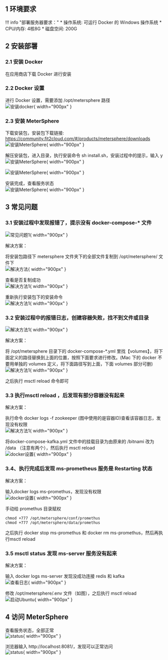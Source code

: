 ## 1 环境要求

!!! info "部署服务器要求："
    * 操作系统: 可运行 Docker 的 Windows 操作系统
    * CPU/内存: 4核8G
    * 磁盘空间: 200G

## 2 安装部署

### 2.1 安装 Docker
在应用商店下载 Docker 进行安装

### 2.2 Docker 设置
进行 Docker 设置，需要添加 /opt/metersphere 路径 <br>
![安装docker](../img/installation/mac-install-docker.png){ width="900px" }

### 2.3 安装 MeterSphere
下载安装包，安装包下载链接: https://community.fit2cloud.com/#/products/metersphere/downloads <br>
![安装MeterSphere](../img/installation/mac-install-metersphere.png){ width="900px" }

解压安装包，进入目录，执行安装命令 sh install.sh，安装过程中的提示，输入 y <br>
![安装MeterSphere](../img/installation/mac-install-tar.png){ width="900px" }

![安装MeterSphere](../img/installation/mac-install-sh.png){ width="900px" }

安装完成，查看服务状态 <br>
![安装MeterSphere](../img/installation/mac-install-server.png){ width="900px" }

## 3 常见问题

### 3.1 安装过程中发现报错了，提示没有 docker-compose-* 文件
![常见问题1](../img/installation/mac-install-Q1.png){ width="900px" }

解决方案：

将安装包路径下 metersphere 文件夹下的全部文件复制到 /opt/metersphere/ 文件下 <br>
![解决方法](../img/installation/mac-install-cp.png){ width="900px" }

查看是否复制成功 <br>
![解决方法1](../img/installation/mac-install-cp1.png){ width="900px" }

重新执行安装包下的安装命令<br>
![解决方法1](../img/installation/mac-install-cp2.png){ width="900px" }

### 3.2 安装过程中的报错日志，创建容器失败，找不到文件或目录
![解决方法1](../img/installation/mac-install-notfound.png){ width="900px" }

解决方案：

将 /opt/metersphere 目录下的 docker-compose-*.yml 里找【volumes】，将下面定义的路径替换到上面的位置，按照下面要求进行修改。(Mac 下的 docker 不要用单独的 volumes 定义，将下面路径写到上面，下面 volumes 部分可删) <br>
![解决方法1](../img/installation/mac-install-volumes.png){ width="900px" }

之后执行 msctl reload 命令即可 <br>

### 3.3 执行msctl reload ，后发现有部分容器没有起来
解决方案：

执行命令 docker logs -f zookeeper (图中使用的是容器ID)查看该容器日志，发现没有权限 <br>
![解决方法1](../img/installation/mac-install-zk.png){ width="900px" }

将docker-compose-kafka.yml 文件中的挂载目录为由原来的 /bitnami 改为 /data （注意有两个），然后执行 msctl reload <br>
![docker设置](../img/installation/mac-install-zk1.png){ width="900px" }

### 3.4、执行完成后发现 ms-prometheus 服务是 Restarting 状态
解决方案：

输入docker logs ms-promethus，发现没有权限 <br>
![docker设置](../img/installation/mac-install-promethus.png){ width="900px" }

手动给 promethus 目录赋权 <br>
```
chmod +777 /opt/metersphere/conf/promethus
chmod +777 /opt/metersphere/data/promethus
```
之后执行 docker stop ms-promethus 和 docker rm ms-promethus，然后再执行msctl reload

### 3.5 msctl status 发现 ms-server 服务没有起来
解决方案：

输入 docker logs ms-server 发现没成功连接 redis 和 kafka <br>
![查看日志](../img/installation/mac-install-redis.png){ width="900px" }
 
修改 /opt/metersphere/.env 文件（如图），之后执行 msctl reload <br>
![启动Ubuntu](../img/installation/mac-install-env.png){ width="900px" }

## 4 访问 MeterSphere
查看服务状态，全部正常 <br>
![status](../img/installation/mac-install-ps.png){ width="900px" }

浏览器输入 http://localhost:8081/，发现可以正常访问 <br>
![status](../img/installation/mac-install-localhost.png){ width="900px" }